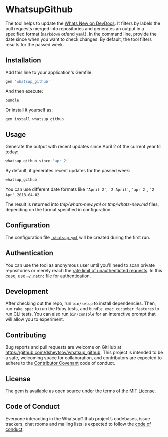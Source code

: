# WhatsupGithub

The tool helps to update the [Whats New on DevDocs](http://devdocs.magento.com/whats-new.html).
It filters by labels the pull requests merged into repositories and generates an output in a specified format (`markdown` or/and `yaml`).
In the command line, provide the date since when you want to check changes.
By default, the tool filters results for the passed week.

## Installation

Add this line to your application's Gemfile:

```ruby
gem 'whatsup_github'
```

And then execute:

```bash
bundle
```

Or install it yourself as:

```bash
gem install whatsup_github
```

## Usage

Generate the output with recent updates since April 2 of the current year till today:

```bash
whatsup_github since 'apr 2'
```

By default, it generates recent updates for the passed week:

```bash
whatsup_github
```

You can use different date formats like `'April 2'`, `'2 April'`, `'apr 2'`, `'2 Apr'`, `2018-04-02`.

The result is returned into _tmp/whats-new.yml_ or _tmp/whats-new.md_ files, depending on the format specified in configuration.

## Configuration

The configuration file [`.whatsup.yml`](lib/template/.whatsup.yml) will be created during the first run.

## Authentication

You can use the tool as anonymous user until you'll need to scan private repositories or merely reach the [rate limit of unauthenticted requests](https://developer.github.com/v3/#rate-limiting).
In this case, use [`~/.netrc`](https://github.com/octokit/octokit.rb#using-a-netrc-file) file for authentication.

## Development

After checking out the repo, run `bin/setup` to install dependencies. Then, run `rake spec` to run the Ruby tests, and `bundle exec cucumber features` to run CLI tests. You can also run `bin/console` for an interactive prompt that will allow you to experiment.

## Contributing

Bug reports and pull requests are welcome on GitHub at https://github.com/dshevtsov/whatsup_github. This project is intended to be a safe, welcoming space for collaboration, and contributors are expected to adhere to the [Contributor Covenant](http://contributor-covenant.org) code of conduct.

## License

The gem is available as open source under the terms of the [MIT License](https://opensource.org/licenses/MIT).

## Code of Conduct

Everyone interacting in the WhatsupGithub project’s codebases, issue trackers, chat rooms and mailing lists is expected to follow the [code of conduct](https://github.com/dshevtsov/whatsup_github/blob/master/CODE_OF_CONDUCT.md).
